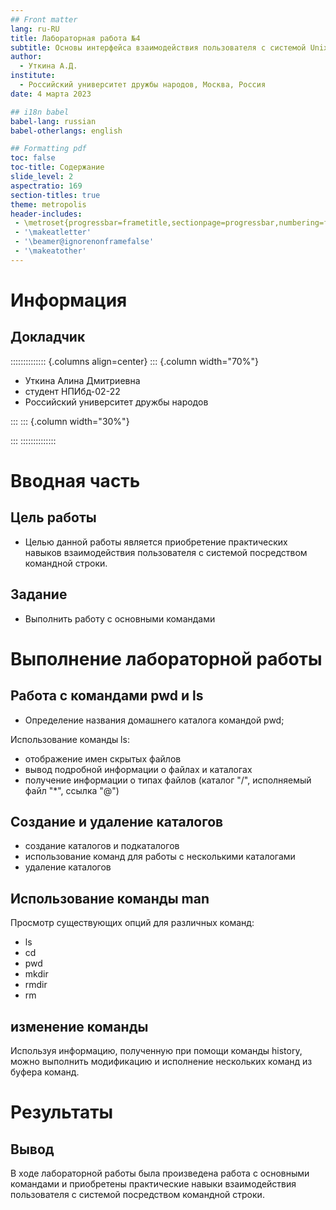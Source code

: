 ```yaml
---
## Front matter
lang: ru-RU
title: Лабораторная работа №4
subtitle: Основы интерфейса взаимодействия пользователя с системой Unix на уровне командной строки
author:
  - Уткина А.Д.
institute:
  - Российский университет дружбы народов, Москва, Россия
date: 4 марта 2023

## i18n babel
babel-lang: russian
babel-otherlangs: english

## Formatting pdf
toc: false
toc-title: Содержание
slide_level: 2
aspectratio: 169
section-titles: true
theme: metropolis
header-includes:
 - \metroset{progressbar=frametitle,sectionpage=progressbar,numbering=fraction}
 - '\makeatletter'
 - '\beamer@ignorenonframefalse'
 - '\makeatother'
---
```


# Информация

## Докладчик

:::::::::::::: {.columns align=center}
::: {.column width="70%"}

  * Уткина Алина Дмитриевна
  * студент НПИбд-02-22
  * Российский университет дружбы народов

:::
::: {.column width="30%"}

:::
::::::::::::::

# Вводная часть

## Цель работы

- Целью данной работы является приобретение практических навыков взаимодействия пользователя с системой посредством командной строки.

## Задание

- Выполнить работу с основными командами

# Выполнение лабораторной работы

## Работа с командами pwd и ls

- Определение названия домашнего каталога командой pwd;

Использование команды ls:

- отображение имен скрытых файлов
- вывод подробной информации о файлах и каталогах
- получение информации о типах файлов (каталог "/", исполняемый файл "*", ссылка "@")

## Создание и удаление каталогов

- создание каталогов и подкаталогов
- использование команд для работы с несколькими каталогами
- удаление каталогов

## Использование команды man

Просмотр существующих опций для различных команд:

- ls
- cd
- pwd
- mkdir
- rmdir
- rm

## изменение команды

Используя информацию, полученную при помощи команды history, можно выполнить модификацию и исполнение нескольких команд из буфера команд.

# Результаты

## Вывод

В ходе лабораторной работы была произведена работа с основными командами и приобретены практические навыки взаимодействия пользователя с системой посредством командной строки.
